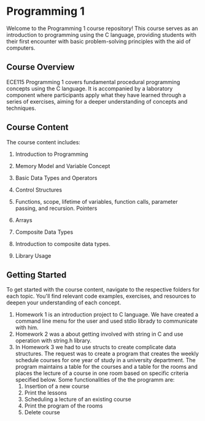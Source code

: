 # Programming 1

Welcome to the Programming 1 course repository! This course serves as an introduction to programming using the C language, providing students with their first encounter with basic problem-solving principles with the aid of computers.

## Course Overview
ECE115 Programming 1 covers fundamental procedural programming concepts using the C language. It is accompanied by a laboratory component where participants apply what they have learned through a series of exercises, aiming for a deeper understanding of concepts and techniques.

## Course Content

The course content includes:

1. Introduction to Programming

2. Memory Model and Variable Concept

3. Basic Data Types and Operators

4. Control Structures

5. Functions, scope, lifetime of variables, function calls, parameter passing, and recursion.
Pointers

6. Arrays

7. Composite Data Types

8. Introduction to composite data types.

9. Library Usage

## Getting Started
To get started with the course content, navigate to the respective folders for each topic. You'll find relevant code examples, exercises, and resources to deepen your understanding of each concept.

1. Homework 1 is an introduction project to C language. We have created a command line menu for the user and used stdio librady to communicate with him. 
2. Homework 2 was a about getting involved with string in C and use operation with string.h library.
3. In Homework 3 we had to use structs to create complicate data structures. The request was to create a program that creates the weekly schedule courses for one year of study in a university department. The program maintains a table for the courses and a table for the rooms and places the lecture of a course in one room based on specific criteria specified below. Some functionalities of the the programm are: 
   1. Insertion of a new course
   2. Print the lessons
   3. Scheduling a lecture of an existing course
   4. Print the program of the rooms
   5. Delete course
